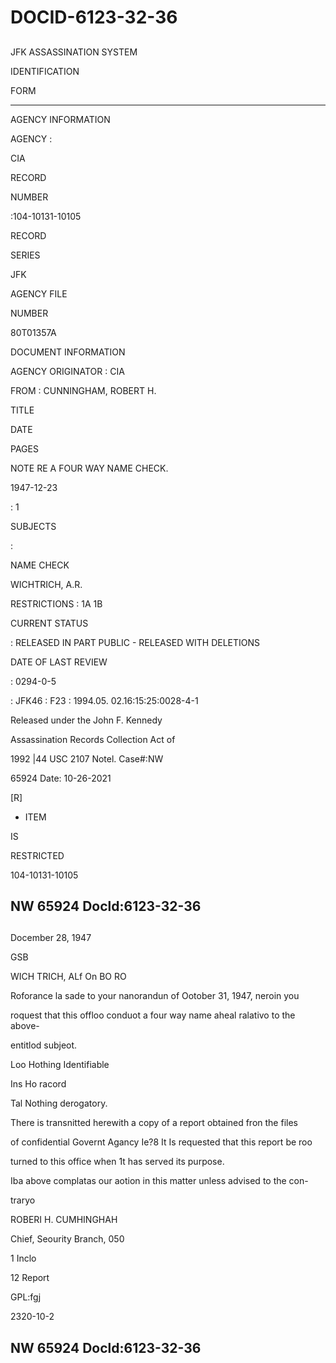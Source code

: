 # DOCID-6123-32-36

##
JFK ASSASSINATION SYSTEM

IDENTIFICATION

FORM

---

AGENCY INFORMATION

AGENCY :

CIA

RECORD

NUMBER

:104-10131-10105

RECORD

SERIES

JFK

AGENCY FILE

NUMBER

80T01357A

DOCUMENT INFORMATION

AGENCY ORIGINATOR : CIA

FROM : CUNNINGHAM, ROBERT H.

TITLE

DATE

PAGES

NOTE RE A FOUR WAY NAME CHECK.

1947-12-23

: 1

SUBJECTS

:

NAME CHECK

WICHTRICH, A.R.

RESTRICTIONS : 1A 1B

CURRENT STATUS

: RELEASED IN PART PUBLIC - RELEASED WITH DELETIONS

DATE OF LAST REVIEW

: 0294-0-5

: JFK46 : F23 : 1994.05. 02.16:15:25:0028-4-1

Released under the John F. Kennedy

Assassination Records Collection Act of

1992 |44 USC 2107 Notel. Case#:NW

65924 Date: 10-26-2021

[R]

- ITEM

IS

RESTRICTED

104-10131-10105

NW 65924 Docld:6123-32-36
---

##
Docember 28, 1947

GSB

WICH TRICH, ALf On BO RO

Roforance la sade to your nanorandun of Ootober 31, 1947, neroin you

roquest that this offloo conduot a four way name aheal ralativo to the above-

entitlod subjeot.

Loo Hothing Identifiable

Ins Ho racord

Tal Nothing derogatory.

There is transnitted herewith a copy of a report obtained fron the files

of confidential Governt Agancy Ie?8 It Is requested that this report be roo

turned to this office when 1t has served its purpose.

Iba above complatas our aotion in this matter unless advised to the con-

traryo

ROBERI H. CUMHINGHAH

Chief, Seourity Branch, 050

1 Inclo

12 Report

GPL:fgj

2320-10-2

NW 65924 Docld:6123-32-36
---

